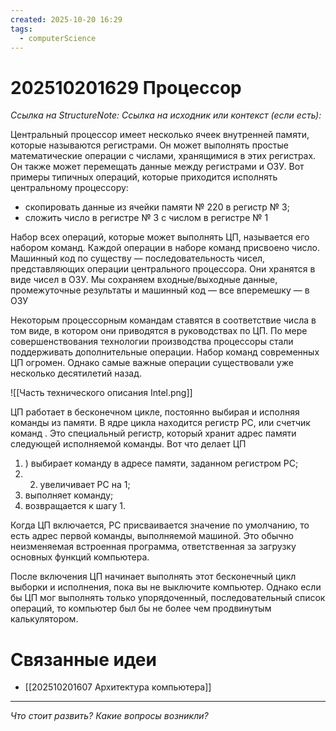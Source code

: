```yaml
---
created: 2025-10-20 16:29
tags:
  - computerScience
---
```

# 202510201629 Процессор

*Ссылка на StructureNote:*
*Ссылка на исходник или контекст (если есть):* 

Центральный процессор имеет несколько ячеек внутренней памяти, которые называются регистрами. Он может выполнять простые математические операции с числами, хранящимися в этих регистрах. Он также может перемещать данные между регистрами и ОЗУ. Вот примеры типичных операций, которые приходится исполнять центральному процессору:

- скопировать данные из ячейки памяти № 220 в регистр № 3;
- сложить число в регистре № 3 с числом в регистре № 1

Набор всех операций, которые может выполнять ЦП, называется его набором команд. Каждой операции в наборе команд присвоено число. Машинный код по существу — последовательность чисел, представляющих операции центрального процессора. Они хранятся в виде чисел в ОЗУ. Мы сохраняем входные/выходные данные, промежуточные результаты и машинный код — все вперемешку — в ОЗУ

Некоторым процессорным командам ставятся в соответствие числа в том виде, в котором они приводятся в руководствах по ЦП. По мере совершенствования технологии производства процессоры стали поддерживать дополнительные операции. Набор команд современных ЦП огромен. Однако самые важные операции существовали уже несколько десятилетий назад.

![[Часть технического описания Intel.png]]

ЦП работает в бесконечном цикле, постоянно выбирая и исполняя команды из памяти. В ядре цикла находится регистр PC, или счетчик команд . Это специальный регистр, который хранит адрес памяти следующей исполняемой команды. Вот что делает ЦП

1) ) выбирает команду в адресе памяти, заданном регистром PC;
2) 2) увеличивает PC на 1;
3) выполняет команду; 
4) возвращается к шагу 1.

Когда ЦП включается, PC присваивается значение по умолчанию, то есть адрес первой команды, выполняемой машиной. Это обычно неизменяемая встроенная программа, ответственная за загрузку основных функций компьютера.

После включения ЦП начинает выполнять этот бесконечный цикл выборки и исполнения, пока вы не выключите компьютер. Однако если бы ЦП мог выполнять только упорядоченный, последовательный список операций, то компьютер был бы не более чем продвинутым калькулятором.

# Связанные идеи

- [[202510201607 Архитектура компьютера]]
---

*Что стоит развить? Какие вопросы возникли?*
